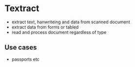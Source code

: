 # Textract
- extract text, hanwriteing and data from scanned document
- extract data from forms or tabled
- read and process document regardless of type

## Use cases
- passports etc